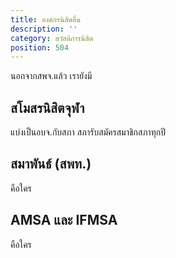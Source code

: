 ```yaml
---
title: องค์กรนิสิตอื่น
description: ''
category: สวัสดิการนิสิต
position: 504
---
```


นอกจากสพจ.แล้ว เรายังมี

## สโมสรนิสิตจุฬา

แบ่งเป็นอบจ.กับสภา สภารับสมัครสมาชิกสภาทุกปี

## สมาพันธ์ (สพท.)

คือใคร

## AMSA และ IFMSA

คือใคร
